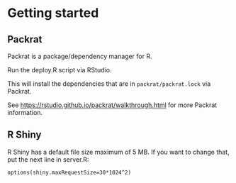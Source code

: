 # Getting started

## Packrat
Packrat is a package/dependency manager for R.

Run the deploy.R script via RStudio.

This will install the dependencies that are in `packrat/packrat.lock` via Packrat.

See https://rstudio.github.io/packrat/walkthrough.html for more Packrat information.
## R Shiny
R Shiny has a default file size maximum of 5 MB. If you want to change that, put the next line in server.R:
```
options(shiny.maxRequestSize=30*1024^2)
```
